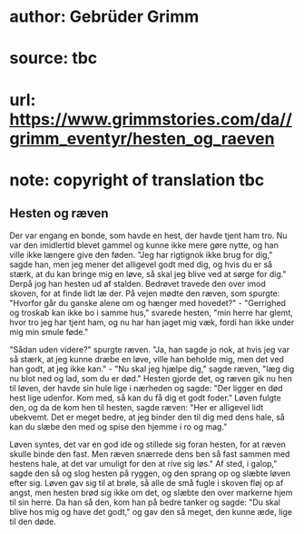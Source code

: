 # author: Gebrüder Grimm
# source: tbc
# url: https://www.grimmstories.com/da//grimm_eventyr/hesten_og_raeven
# note: copyright of translation tbc

## Hesten og ræven 

Der var engang en bonde, som havde en hest, der havde tjent ham tro. Nu
var den imidlertid blevet gammel og kunne ikke mere gøre nytte, og han
ville ikke længere give den føden. "Jeg har rigtignok ikke brug for
dig," sagde han, men jeg mener det alligevel godt med dig, og hvis du
er så stærk, at du kan bringe mig en løve, så skal jeg blive ved at
sørge for dig." Derpå jog han hesten ud af stalden. Bedrøvet travede
den over imod skoven, for at finde lidt læ der. På vejen mødte den
ræven, som spurgte: "Hvorfor går du ganske alene om og hænger med
hovedet?" - "Gerrighed og troskab kan ikke bo i samme hus," svarede
hesten, "min herre har glemt, hvor tro jeg har tjent ham, og nu har han
jaget mig væk, fordi han ikke under mig min smule føde."

"Sådan uden videre?" spurgte ræven. "Ja, han sagde jo nok, at hvis
jeg var så stærk, at jeg kunne dræbe en løve, ville han beholde mig, men
det ved han godt, at jeg ikke kan." - "Nu skal jeg hjælpe dig," sagde
ræven, "læg dig nu blot ned og lad, som du er død." Hesten gjorde det,
og ræven gik nu hen til løven, der havde sin hule lige i nærheden og
sagde: "Der ligger en død hest lige udenfor. Kom med, så kan du få dig
et godt foder." Løven fulgte den, og da de kom hen til hesten, sagde
ræven: "Her er alligevel lidt ubekvemt. Det er meget bedre, at jeg
binder den til dig med dens hale, så kan du slæbe den med og spise den
hjemme i ro og mag."

Løven syntes, det var en god ide og stillede sig foran hesten, for at
ræven skulle binde den fast. Men ræven snærrede dens ben så fast sammen
med hestens hale, at det var umuligt for den at rive sig løs." Af sted,
i galop," sagde den så og slog hesten på ryggen, og den sprang op og
slæbte løven efter sig. Løven gav sig til at brøle, så alle de små fugle
i skoven fløj op af angst, men hesten brød sig ikke om det, og slæbte
den over markerne hjem til sin herre. Da han så den, kom han på bedre
tanker og sagde: "Du skal blive hos mig og have det godt," og gav den
så meget, den kunne æde, lige til den døde.
